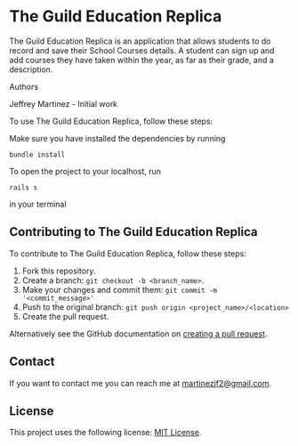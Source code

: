 # The Guild Education Replica

<!--- These are examples. See https://shields.io for others or to customize this set of shields. You might want to include dependencies, project status and licence info here --->


The Guild Education Replica is an application that allows students to do record and save their School Courses details. A student can sign up and add courses they have taken within the year, as far as their grade, and a description.

Authors

Jeffrey Martinez - Initial work

To use The Guild Education Replica, follow these steps:

Make sure you have installed the dependencies by running 

`bundle install`

To open the project to your localhost, run 

`rails s` 

in your terminal


## Contributing to The Guild Education Replica
<!--- If your README is long or you have some specific process or steps you want contributors to follow, consider creating a separate CONTRIBUTING.md file--->
To contribute to The Guild Education Replica, follow these steps:

1. Fork this repository.
2. Create a branch: `git checkout -b <branch_name>`.
3. Make your changes and commit them: `git commit -m '<commit_message>'`
4. Push to the original branch: `git push origin <project_name>/<location>`
5. Create the pull request.

Alternatively see the GitHub documentation on [creating a pull request](https://help.github.com/en/github/collaborating-with-issues-and-pull-requests/creating-a-pull-request).


## Contact

If you want to contact me you can reach me at <martinezjf2@gmail.com>.

## License
<!--- If you're not sure which open license to use see https://choosealicense.com/--->

This project uses the following license: [MIT License](LICENSE.txt).

